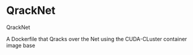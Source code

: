 # QrackNet
QrackNet

A Dockerfile that Qracks over the Net using the CUDA-CLuster container image base
